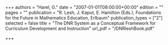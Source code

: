 +++
authors = "Harel, G."
date = "2007-01-01T08:00:00+00:00"
edition = ""
pages = ""
publication = "R. Lesh, J. Kaput, E. Hamilton (Eds.), Foundations for the Future in Mathematics Education, Erlbaum"
publication_types = ["2"]
selected = false
title = "The DNR System as a Conceptual Framework for Curriculum Development and Instruction"
url_pdf = "/DNRleshBook.pdf"

+++
